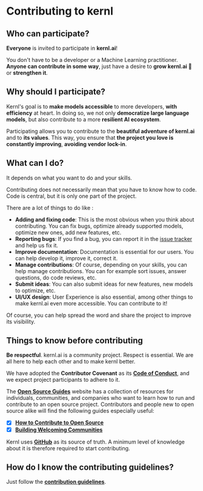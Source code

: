 # Contributing to kernl

## Who can participate?

**Everyone** is invited to participate in **kernl.ai**!

You don't have to be a developer or a Machine Learning practitioner. **Anyone can contribute in some way**, just have a
desire to **grow kernl.ai 🌱** or **strengthen it**.

## Why should I participate?

Kernl's goal is to **make models accessible** to more developers, **with efficiency** at heart.
In doing so, we not only **democratize large language models**, but also contribute to a more **resilient AI ecosystem**.

Participating allows you to contribute to the **beautiful adventure of kernl.ai** and to **its values**.
This way, you ensure that **the project you love is constantly improving**, **avoiding vendor lock-in**.

## What can I do?

It depends on what you want to do and your skills.

Contributing does not necessarily mean that you have to know how to code. Code is central, but it is only one part of the project.

There are a lot of things to do like :

- **Adding and fixing code**: This is the most obvious when you think about contributing. You can fix bugs, optimize already supported models, optimize new ones, add new features, etc.
- **Reporting bugs**: If you find a bug, you can report it in the [issue tracker](https://github.com/ELS-RD/kernl/issues) and help us fix it.
- **Improve documentation**: Documentation is essential for our users. You can help develop it, improve it, correct it. 
- **Manage contributions**: Of course, depending on your skills, you can help manage contributions. You can for example sort issues, answer questions, do code reviews, etc.
- **Submit ideas**: You can also submit ideas for new features, new models to optimize, etc.
- **UI/UX design**: User Experience is also essential, among other things to make kernl.ai even more accessible. You can contribute to it!

Of course, you can help spread the word and share the project to improve its visibility.

## Things to know before contributing

**Be respectful**. kernl.ai is a community project. Respect is essential. We are all here to help each other and to make kernl better.

We have adopted the **Contributor Covenant** as its **[Code of Conduct](code-of-conduct.md)**, and we expect project participants to adhere to it.

The **[Open Source Guides](https://opensource.guide/)** website has a collection of resources for individuals, communities, and companies who want to learn how to run and contribute to an open source project.
Contributors and people new to open source alike will find the following guides especially useful:

 - [x] **[How to Contribute to Open Source](https://opensource.guide/how-to-contribute/)**
 - [x] **[Building Welcoming Communities](https://opensource.guide/building-community/)**

Kernl uses **[GitHub](https://github.com/ELS-RD/kernl)** as its source of truth.
A minimum level of knowledge about it is therefore required to start contributing.

## How do I know the contributing guidelines?

Just follow the **[contribution guidelines](how-to-contribute.md)**. 

